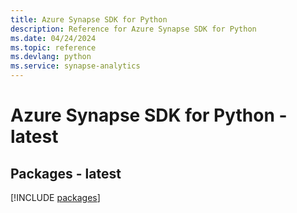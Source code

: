 ```yaml
---
title: Azure Synapse SDK for Python
description: Reference for Azure Synapse SDK for Python
ms.date: 04/24/2024
ms.topic: reference
ms.devlang: python
ms.service: synapse-analytics
---
```

# Azure Synapse SDK for Python - latest
## Packages - latest
[!INCLUDE [packages](synapse-index.md)]